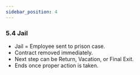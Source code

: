 ```yaml
---
sidebar_position: 4
---
```


### 5.4 Jail

- Jail = Employee sent to prison case.
- Contract removed immediately.
- Next step can be Return, Vacation, or Final Exit.
- Ends once proper action is taken.